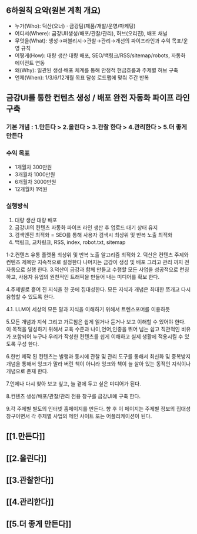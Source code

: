 ## 6하원칙 요약(원본 계획 개요)
- 누가(Who): 덕산(오너) · 금강팀(제품/개발/운영/마케팅)
- 어디서(Where): 금강UI(생성/배포/관찰/관리), 허브(오리진), 배포 채널
- 무엇을(What): 생성→퍼블리시→관찰→관리→개선의 파이프라인과 수익 목표/운영 규칙
- 어떻게(How): 대량 생산·대량 배포, SEO/백링크/RSS/sitemap/robots, 자동화 에이전트 연동
- 왜(Why): 일관된 생성·배포 체계를 통해 안정적 현금흐름과 주제별 허브 구축
- 언제(When): 1/3/6/12개월 목표 달성 로드맵에 맞춰 주간 반복

## 금강UI를 통한 컨텐츠 생성 / 배포 완전 자동화 파이프 라인 구축

### 기본 개념 : 1.만든다 > 2.올린다 > 3.관찰 한다 > 4.관리한다 > 5.더 좋게 만든다

### 수익 목표 
-  1개월차 300만원 
-  3개월차 1000만원
-  6개월차 3000만원
- 12개월차 1억원

### 실행방식
  1) 대량 생산 대량 배포 
  2) 금강UI의 컨텐츠 자동화 파이프 라인 생산 후 업로드 대기 상태 유지 
  3) 검색엔진 최적화 = SEO를 통해 사용자 검색시 최상위 및 반복 노출 최적화
  4) 백링크, 교차링크, RSS, index, robot.txt, sitemap

1-2.컨텐츠 유통 플랫폼 최상위 및 반복 노출 알고리즘 최적화
2. 덕산은 컨텐츠 주제와 컨텐츠 제목만 지속적으로 설정한다 나머지는 금강이 생성 및 배포 그리고 관리 까지 전자동으로 실행 한다.
3.덕산이 금강과 함께 만들고 수행할 모든 사업을 성공적으로 런칭하고, 사용자 유입의 원천적인 트래픽을 만들어 내는 미디어를 확보 한다.
 
 4.주제별로 흩어 진 지식을 한 곳에 집대성한다. 모든 지식과 개념은 최대한 쪼개고 다시 융합할 수 있도록 한다.

4.1. LLM이 세상의 모든 말과 지식을 이해하기 위해서 트렌스포머를 이용하듯

5.모든 개념과 지식 그리고 가르침은 쉽게 읽거나 듣거나 보고 이해할 수 있어야 한다. 이 목적을 달성하기 위해서 교육 수준과 나이,언어,인종을 뛰어 넘는 쉽고 직관적인 비유가 포함되어 누구나 우리가 작성한 컨텐츠를 쉽게 이해하고 실제 생활에 적용시킬 수 있도록 구성 한다.

6.한번 제작 된 컨텐츠는 발행과 동시에 관찰 및 관리 도구를 통해서 최신화 및 중복방지 개념을 통해서 잉크가 말라 버린 책이 아니라 잉크와 책이 늘 살아 있는 동적인 지식이나 개념으로 존재 한다.

7.언제나 다시 찾아 보고 싶고, 늘 곁에 두고 싶은 미디어가 된다.

8.컨텐츠 생성/배포/관찰/관리 전용 창구를 금강UI에 구축 한다.

9.각 주제별 별도의 인터넷 홈페이지를 만든다. 향 후 이 페이지는 주제별 정보의 집대성 창구이면서 각 주제별 사업의 메인 사이트 또는 어플리케이션이 된다.

  

  
## [[1.만든다]]
## [[2.올린다]]
## [[3.관찰한다]]

## [[4.관리한다]]

## [[5.더 좋게 만든다]]


  
